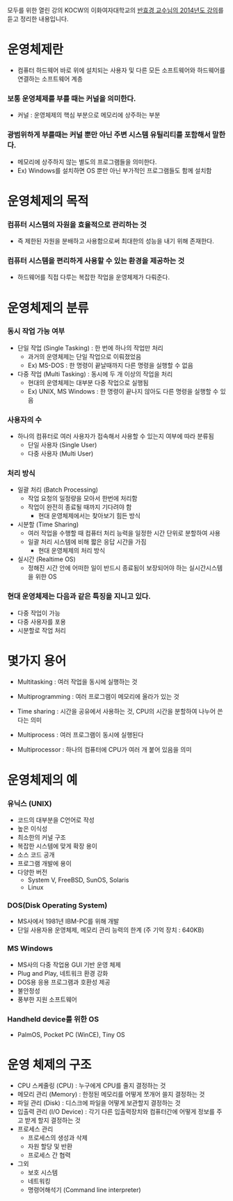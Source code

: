 모두를 위한 열린 강의 KOCW의 이화여자대학교의 [반효경 교수님의 2014년도 강의](http://www.kocw.net/home/search/kemView.do?kemId=1046323)를 듣고 정리한 내용입니다.

# 운영체제란

- 컴퓨터 하드웨어 바로 위에 설치되는 사용자 및 다른 모든 소프트웨어와 하드웨어를 연결하는 소프트웨어 계층

### 보통 운영체제를 부를 때는 커널을 의미한다.

- 커널 : 운영체제의 핵심 부분으로 메모리에 상주하는 부분

### 광범위하게 부를때는 커널 뿐만 아닌 주변 시스템 유틸리티를 포함해서 말한다.

- 메모리에 상주하지 않는 별도의 프로그램들을 의미한다.
- Ex) Windows를 설치하면 OS 뿐만 아닌 부가적인 프로그램들도 함께 설치함

# 운영체제의 목적

### 컴퓨터 시스템의 자원을 효율적으로 관리하는 것

- 즉 제한된 자원을 분배하고 사용함으로써 최대한의 성능을 내기 위해 존재한다.

### 컴퓨터 시스템을 편리하게 사용할 수 있는 환경을 제공하는 것

- 하드웨어를 직접 다루는 복잡한 작업을 운영체제가 다뤄준다.

# 운영체제의 분류

### 동시 작업 가능 여부

- 단일 작업 (Single Tasking) : 한 번에 하나의 작업만 처리
  - 과거의 운영체제는 단일 작업으로 이뤄졌었음
  - Ex) MS-DOS : 한 명령이 끝날때까지 다른 명령을 실행할 수 없음
- 다중 작업 (Multi Tasking) : 동시에 두 개 이상의 작업을 처리
  - 현대의 운영체제는 대부분 다중 작업으로 실행됨
  - Ex) UNIX, MS Windows : 한 명령이 끝나지 않아도 다른 명령을 실행할 수 있음

### 사용자의 수

- 하나의 컴퓨터로 여러 사용자가 접속해서 사용할 수 있는지 여부에 따라 분류됨
  - 단일 사용자 (Single User)
  - 다중 사용자 (Multi User)

### 처리 방식

- 일괄 처리 (Batch Processing)
  - 작업 요청의 일정량을 모아서 한번에 처리함
  - 작업이 완전히 종료될 때까지 기다려야 함
    - 현대 운영체제에서는 찾아보기 힘든 방식
- 시분할 (Time Sharing)
  - 여러 작업을 수행할 때 컴퓨터 처리 능력을 일정한 시간 단위로 분할하여 사용
  - 일괄 처리 시스템에 비해 짧은 응답 시간을 가짐
    - 현대 운영체제의 처리 방식
- 실시간 (Realtime OS)
  - 정해진 시간 안에 어떠한 일이 반드시 종료됨이 보장되어야 하는 실시간시스템을 위한 OS

### 현대 운영체제는 다음과 같은 특징을 지니고 있다.

- 다중 작업이 가능
- 다중 사용자를 포용
- 시분할로 작업 처리

# 몇가지 용어

- Multitasking : 여러 작업을 동시에 실행하는 것
- Multiprogramming : 여러 프로그램이 메모리에 올라가 있는 것
- Time sharing : 시간을 공유에서 사용하는 것, CPU의 시간을 분할하여 나누어 쓴다는 의미
- Multiprocess : 여러 프로그램이 동시에 실행된다

- Multiprocessor : 하나의 컴퓨터에 CPU가 여러 개 붙어 있음을 의미

# 운영체제의 예

### 유닉스 (UNIX)

- 코드의 대부분을 C언어로 작성
- 높은 이식성
- 최소한의 커널 구조
- 복잡한 시스템에 맞게 확장 용이
- 소스 코드 공개
- 프로그램 개발에 용이
- 다양한 버전
  - System V, FreeBSD, SunOS, Solaris
  - Linux

### DOS(Disk Operating System)

- MS사에서 1981년 IBM-PC를 위해 개발
- 단일 사용자용 운영체제, 메모리 관리 능력의 한계 (주 기억 장치 : 640KB)

### MS Windows

- MS사의 다중 작업용 GUI 기반 운영 체제
- Plug and Play, 네트워크 환경 강화
- DOS용 응용 프로그램과 호환성 제공
- 불안정성
- 풍부한 지원 소프트웨어

### Handheld device를 위한 OS

- PalmOS, Pocket PC (WinCE), Tiny OS

# 운영 체제의 구조

- CPU 스케줄링 (CPU) : 누구에게 CPU를 줄지 결정하는 것
- 메모리 관리 (Memory) : 한정된 메모리를 어떻게 쪼개어 쓸지 결정하는 것
- 파일 관리 (Disk) : 디스크에 파일을 어떻게 보관할지 결정하는 것
- 입출력 관리 (I/O Device) : 각기 다른 입출력장치와 컴퓨터간에 어떻게 정보를 주고 받게 할지 결정하는 것
- 프로세스 관리
  - 프로세스의 생성과 삭제
  - 자원 할당 및 반환
  - 프로세스 간 협력
- 그외
  - 보호 시스템
  - 네트워킹
  - 명령어해석기 (Command line interpreter)
